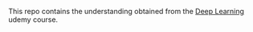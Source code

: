 This repo contains the understanding obtained from the [Deep Learning](https://www.udemy.com/deeplearning/learn/v4) udemy course.
